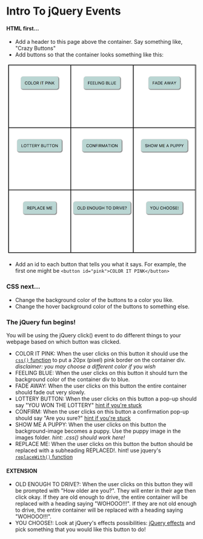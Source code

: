 # Intro To jQuery Events

#### HTML first...
* Add a header to this page above the container. Say something like, "Crazy Buttons"
* Add buttons so that the container looks something like this:

![example](images/screen.png)
* Add an id to each button that tells you what it says. For example, the first one might be `<button id="pink">COLOR IT PINK</button>`


### CSS next...
* Change the background color of the buttons to a color you like.
* Change the hover background color of the buttons to something else.

### The jQuery fun begins!
You will be using the jQuery click() event to do different things to your webpage based on which button was clicked.
* COLOR IT PINK: When the user clicks on this button it should use the [`css()` function](https://www.w3schools.com/jquery/jquery_css.asp) to put a 20px (pixel) pink border on the container div.       *disclaimer: you may choose a different color if you wish*
* FEELING BLUE: When the user clicks on this button it should turn the background color of the container div to blue.
* FADE AWAY: When the user clicks on this button the entire container should fade out very slowly.
* LOTTERY BUTTON: When the user clicks on this button a pop-up should say "YOU WON THE LOTTERY" [hint if you're stuck](https://www.w3schools.com/jquery/tryit.asp?filename=tryjquery_event_click)
* CONFIRM: When the user clicks on this button a confirmation pop-up should say "Are you sure?" [hint if you're stuck](https://www.w3schools.com/jsref/met_win_confirm.asp)
* SHOW ME A PUPPY: When the user clicks on this button the background-image becomes a puppy. Use the puppy image in the images folder. *hint: .css() should work here!*
* REPLACE ME: When the user clicks on this button the button should be replaced with a subheading REPLACED!. hint! use jquery's [`replaceWith()` function](http://api.jquery.com/replacewith/)


#### EXTENSION
* OLD ENOUGH TO DRIVE?: When the user clicks on this button they will be prompted with "How older are you?". They will enter in their age then click okay. If they are old enough to drive, the entire container will be replaced with a heading saying "WOHOOO!!!". If they are not old enough to drive, the entire container will be replaced with a heading saying "WOHOOO!!!".
* YOU CHOOSE!: Look at jQuery's effects possibilities: [jQuery effects](http://api.jquery.com/category/manipulation/) and pick something that you would like this button to do!